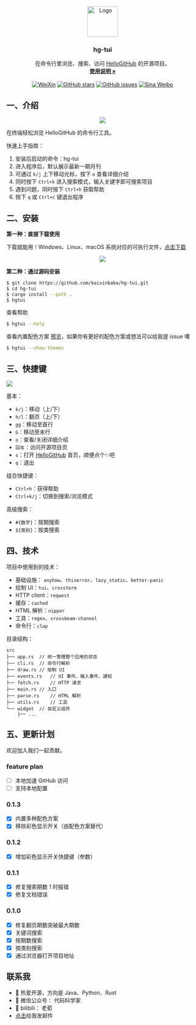 
<div align="center">
  <a href="https://github.com/kaixinbaba/hg-tui">
    <img src="doc/img/logo.png" alt="Logo" width="80" height="80">
  </a>

  <h3 align="center">hg-tui</h3>

  <p align="center">
    在命令行里浏览、搜索、访问 <a href="https://github.com/521xueweihan/HelloGitHub">HelloGitHub</a> 的开源项目。
    <br />
    <a href="doc/instruction.md"><strong>使用说明 »</strong></a>
    <br />
    <br />
    <a href="https://cdn.jsdelivr.net/gh/521xueweihan/img_logo@main/logo/weixin.png"><img src="https://img.shields.io/badge/Talk-%E5%BE%AE%E4%BF%A1%E7%BE%A4-brightgreen.svg?style=popout-square" alt="WeiXin"></a>
    <a href="https://github.com/kaixinbaba/hg-tui/stargazers"><img src="https://img.shields.io/github/stars/kaixinbaba/hg-tui.svg?style=popout-square" alt="GitHub stars"></a>
    <a href="https://github.com/kaixinbaba/hg-tui/issues"><img src="https://img.shields.io/github/issues/kaixinbaba/hg-tui.svg?style=popout-square" alt="GitHub issues"></a>
        <a href="https://weibo.com/hellogithub"><img src="https://img.shields.io/badge/%E6%96%B0%E6%B5%AA-Weibo-red.svg?style=popout-square" alt="Sina Weibo"></a>
  </p>
</div>

## 一、介绍

<p align="center"><img src='doc/img/cover.png' style="max-width:80%; max-height=80%;"></img></p>

在终端轻松浏览 HelloGitHub 的命令行工具。

快速上手指南：

1. 安装后启动的命令：hg-tui
2. 进入程序后，默认展示最新一期月刊
3. 可通过 `k/j` 上下移动光标，按下 `o` 查看详细介绍
4. 同时按下 `Ctrl+k` 进入搜索模式，输入关键字即可搜索项目
5. 遇到问题，同时按下 `Ctrl+h` 获取帮助
5. 按下 `q` 或 `Ctrl+c` 键退出程序


## 二、安装

**第一种：直接下载使用**

下载就能用！Windows、Linux、macOS 系统对应的可执行文件，[点击下载](https://github.com/kaixinbaba/hg-tui/releases)

<p align="center"><img src='doc/img/releases.png' style="max-width:80%; max-height=80%;"></img></p>


**第二种：通过源码安装**

```bash
$ git clone https://github.com/kaixinbaba/hg-tui.git
$ cd hg-tui
$ cargo install --path .
$ hgtui
```
查看帮助
```bash
$ hgtui --help
```
查看内置配色方案 [预览](./doc/theme.md)，如果你有更好的配色方案或想法可以给我提 issue 噢
```bash
$ hgtui --show-themes
```


## 三、快捷键

![](doc/img/help.png)

基本：
- `k/j`：移动（上/下）
- `h/l`：翻页（上/下）
- `gg`：移动至首行
- `G`：移动至末行
- `o`：查看/关闭详细介绍
- `回车`：访问开源项目页
- `s`：打开 [HelloGitHub](https://github.com/521xueweihan/HelloGitHub) 首页，顺便点个✨吧
- `q`：退出

组合快捷键：
- `Ctrl+h`：获得帮助
- `Ctrl+k/j`：切换到搜索/浏览模式

高级搜索：
- `#{数字}`：按期搜索
- `${类别}`：按类搜索

## 四、技术

项目中使用到的技术：

- 基础设施： `anyhow`、`thiserror`、`lazy_static`、`better-panic`
- 绘制 UI：`tui`、`crossterm`
- HTTP client：`reqwest`
- 缓存：`cached`
- HTML 解析：`nipper`
- 工具：`regex`、`crossbeam-channel`
- 命令行：`clap`

目录结构：

```
src
├── app.rs	// 统一管理整个应用的状态
├── cli.rs	// 命令行解析
├── draw.rs	// 绘制 UI
├── events.rs   // UI 事件、输入事件、通知
├── fetch.rs	// HTTP 请求
├── main.rs	// 入口
├── parse.rs	// HTML 解析
├── utils.rs	// 工具
└── widget 	// 自定义组件
    ├── ...
```

## 五、更新计划

欢迎加入我们一起贡献。

### feature plan
- [ ] 本地加速 GitHub 访问
- [ ] 支持本地配置

### 0.1.3
- [x] 内置多种配色方案
- [x] 移除彩色显示开关（由配色方案替代）

### 0.1.2
- [x] 增加彩色显示开关快捷键（参数）

### 0.1.1

- [x] 修复搜索期数 1 时报错
- [x] 修复文档错误

### 0.1.0

- [x] 修复翻页期数突破最大期数
- [x] 关键词搜索
- [x] 按期数搜索
- [x] 按类别搜索
- [x] 通过浏览器打开项目地址

## 联系我
- 🔭 热爱开源，方向是 Java、Python、Rust
- 🌱 微信公众号： 代码科学家
- 💬 bilibili： 老荀
- <a href="mailto:452914639@qq.com">点击</a>给我发邮件
